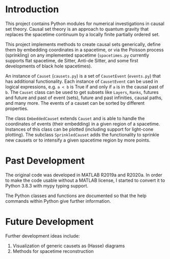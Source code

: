 # Introduction
This project contains Python modules for numerical investigations in causal set theory. Causal set theory is an approach to quantum gravity that replaces the spacetime continuum by a locally finite partially ordered set. 

This project implements methods to create causal sets generically, define them by embedding coordinates in a spacetime, or via the Poisson process (sprinkling) on any implemented spacetime (`spacetimes.py` currently supports flat spacetime, de Sitter, Anti-de Sitter, and some first developments of black hole spacetimes).

An instance of `Causet` (`causets.py`) is a set of `CausetEvent` (`events.py`) that has additional functionality. Each instance of `CausetEvent` can be used in logical expressions, e.g. `a < b` is True if and only if `a` is in the causal past of `b`. The `Causet` class can be used to get subsets like `Layers`, `Ranks`, futures and future and past of event (sets), future and past infinities, causal paths, and many more. The events of a causet can be sorted by different properties.

The class `EmbeddedCauset` extends `Causet` and is able to handle the coordinates of events (their embedding) in a given region of a spacetime. Instances of this class can be plotted (including support for light-cone plotting). The subclass `SprinkledCauset` adds the functionality to sprinkle new causets or to intensify a given spacetime region by more points.  

# Past Development
The original code was developed in MATLAB R2019a and R2020a. In order to make the code usable without a MATLAB license, I started to convert it to Python 3.8.3 with mypy typing support.

The Python classes and functions are documented so that the help commands within Python give further information. 

# Future Development
Further development ideas include: 
1. Visualization of generic causets as (Hasse) diagrams
2. Methods for spacetime reconstruction

